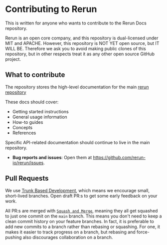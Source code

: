 # Contributing to Rerun
This is written for anyone who wants to contribute to the Rerun Docs repository.

Rerun is an open core company, and this repository is dual-licensed under MIT and APACHE. However, this repository is NOT YET open source, but IT WILL BE. Therefore we ask you to avoid making public clones of this repository, but in other respects treat it as any other open source GitHub project.

## What to contribute
The repository stores the high-level documentation for the main [rerun repository](https://github.com/rerun-io/rerun)

These docs should cover:
 - Getting started instructions
 - General usage information
 - How-to guides
 - Concepts
 - References

Specific API-related documentation should continue to live in the main repository.

* **Bug reports and issues**: Open them at <https://github.com/rerun-io/rerun/issues>.

## Pull Requests
We use [Trunk Based Development](https://trunkbaseddevelopment.com/), which means we encourage small, short-lived branches. Open draft PR:s to get some early feedback on your work.

All PR:s are merged with [`Squash and Merge`](https://docs.github.com/en/pull-requests/collaborating-with-pull-requests/incorporating-changes-from-a-pull-request/about-pull-request-merges#squash-and-merge-your-commits), meaning they all get squashed to just one commit on the `main` branch. This means you don't need to keep a clean commit history on your feature branches. In fact, it is preferable to add new commits to a branch rather than rebasing or squashing. For one, it makes it easier to track progress on a branch, but rebasing and force-pushing also discourages collaboration on a branch.
